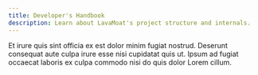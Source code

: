 ```yaml
---
title: Developer's Handbook
description: Learn about LavaMoat's project structure and internals.
---
```


Et irure quis sint officia ex est dolor minim fugiat nostrud. Deserunt consequat aute culpa irure esse nisi cupidatat quis ut. Ipsum ad fugiat occaecat laboris ex culpa commodo nisi do quis dolor Lorem cillum.
